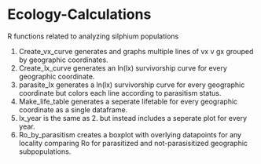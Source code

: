 # Ecology-Calculations
R functions related to analyzing silphium populations

1) Create_vx_curve generates and graphs multiple lines of vx v gx grouped by geographic coordinates.
2) Create_lx_curve generates an ln(lx) survivorship curve for every geographic coordinate.
3) parasite_lx generates a ln(lx) survivorship curve for every geographic coordinate but colors each line according to parasitism status.
4) Make_life_table generates a seperate lifetable for every geographic coordinate as a single dataframe.
5) lx_year is the same as 2. but instead includes a seperate plot for every year. 
6) Ro_by_parasitism creates a boxplot with overlying datapoints for any locality comparing Ro for parasitized and not-parasisitized geographic subpopulations. 
